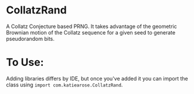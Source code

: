# CollatzRand
 A Collatz Conjecture based PRNG. It takes advantage of the geometric Brownian motion of the Collatz sequence for a given seed to generate pseudorandom bits.
# To Use:
Adding libraries differs by IDE, but once you've added it you can import the class using `import com.katiearose.CollatzRand`.

